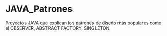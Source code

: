 # JAVA_Patrones
Proyectos JAVA que explican los patrones de diseño más populares como el OBSERVER, ABSTRACT FACTORY, SINGLETON.
